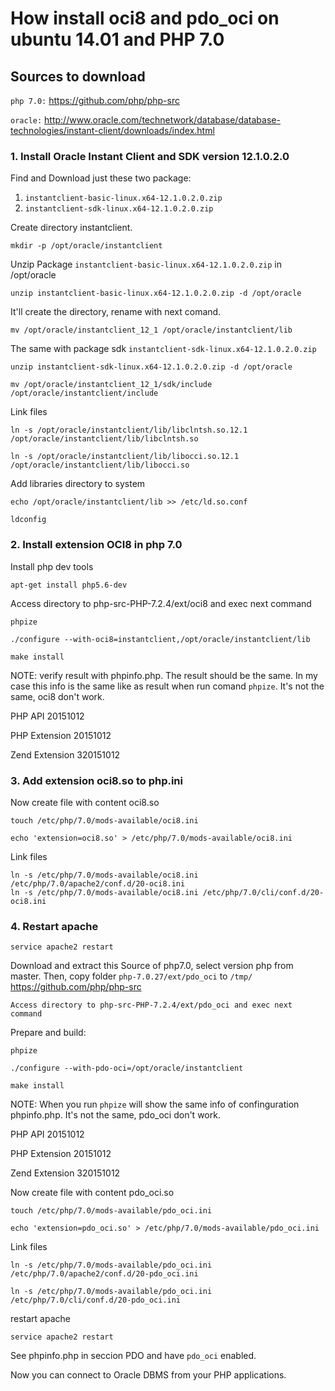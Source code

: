# How install oci8 and pdo_oci on ubuntu 14.01 and PHP 7.0
## Sources to download
`php 7.0:` https://github.com/php/php-src

`oracle:` http://www.oracle.com/technetwork/database/database-technologies/instant-client/downloads/index.html
### 1. Install Oracle Instant Client and SDK version 12.1.0.2.0

Find and Download just these two package: 
1. `instantclient-basic-linux.x64-12.1.0.2.0.zip`
2. `instantclient-sdk-linux.x64-12.1.0.2.0.zip`

Create directory instantclient.

```
mkdir -p /opt/oracle/instantclient
``` 

Unzip Package `instantclient-basic-linux.x64-12.1.0.2.0.zip` in /opt/oracle

```
unzip instantclient-basic-linux.x64-12.1.0.2.0.zip -d /opt/oracle
```
It'll create the directory, rename with next comand.

```
mv /opt/oracle/instantclient_12_1 /opt/oracle/instantclient/lib
```

The same with package sdk `instantclient-sdk-linux.x64-12.1.0.2.0.zip`

``` 
unzip instantclient-sdk-linux.x64-12.1.0.2.0.zip -d /opt/oracle

mv /opt/oracle/instantclient_12_1/sdk/include /opt/oracle/instantclient/include
```
Link files
```
ln -s /opt/oracle/instantclient/lib/libclntsh.so.12.1 /opt/oracle/instantclient/lib/libclntsh.so

ln -s /opt/oracle/instantclient/lib/libocci.so.12.1 /opt/oracle/instantclient/lib/libocci.so
```
Add libraries directory to system
```
echo /opt/oracle/instantclient/lib >> /etc/ld.so.conf

ldconfig
```
### 2. Install extension OCI8 in php 7.0
Install php dev tools
```
apt-get install php5.6-dev
```

Access directory to php-src-PHP-7.2.4/ext/oci8 and exec next command
```
phpize

./configure --with-oci8=instantclient,/opt/oracle/instantclient/lib

make install
```
NOTE: 
verify result with phpinfo.php. The result should be the same.
In my case this info is the same like as result when run comand `phpize`. It's not the same, oci8 don't work.

PHP API	20151012

PHP Extension	20151012

Zend Extension	320151012


### 3. Add extension oci8.so to php.ini

Now create file with content oci8.so
```
touch /etc/php/7.0/mods-available/oci8.ini

echo 'extension=oci8.so' > /etc/php/7.0/mods-available/oci8.ini
```
Link files
```
ln -s /etc/php/7.0/mods-available/oci8.ini /etc/php/7.0/apache2/conf.d/20-oci8.ini
ln -s /etc/php/7.0/mods-available/oci8.ini /etc/php/7.0/cli/conf.d/20-oci8.ini

```
### 4. Restart apache
```
service apache2 restart
```

Download and extract this Source of php7.0, select version php from master. Then, copy folder `php-7.0.27/ext/pdo_oci` to `/tmp/`   
https://github.com/php/php-src
```
Access directory to php-src-PHP-7.2.4/ext/pdo_oci and exec next command
```
Prepare and build:
```
phpize

./configure --with-pdo-oci=/opt/oracle/instantclient

make install
```

NOTE: When you run `phpize` will show the same info of confinguration phpinfo.php. It's not the same, pdo_oci don't work.

PHP API	20151012

PHP Extension	20151012

Zend Extension	320151012



Now create file with content pdo_oci.so
```
touch /etc/php/7.0/mods-available/pdo_oci.ini

echo 'extension=pdo_oci.so' > /etc/php/7.0/mods-available/pdo_oci.ini
```
Link files
```
ln -s /etc/php/7.0/mods-available/pdo_oci.ini /etc/php/7.0/apache2/conf.d/20-pdo_oci.ini

ln -s /etc/php/7.0/mods-available/pdo_oci.ini /etc/php/7.0/cli/conf.d/20-pdo_oci.ini

```

restart apache

```
service apache2 restart
```

See phpinfo.php in seccion PDO and have `pdo_oci` enabled.





Now you can connect to Oracle DBMS from your PHP applications.
